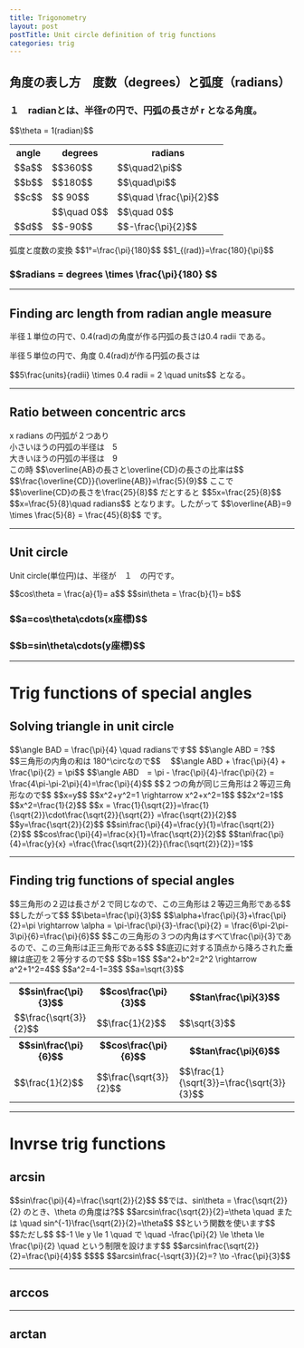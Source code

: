 ```yaml
---
title: Trigonometry
layout: post
postTitle: Unit circle definition of trig functions
categories: trig
---
```


## 角度の表し方　度数（degrees）と弧度（radians）

<div class="row">
  <div class="col-sm-5">
    <div id="svg00"></div>
  </div>
  <div class="col-sm-7">
    <h3>
    １　radianとは、半径rの円で、円弧の長さが r となる角度。
    </h3>
    $$\theta = 1(radian)$$
  </div>
</div>
<div class="row">
  <div class="col-sm-5">
    <div id="svg01"></div>
  </div>
  <div class="col-sm-7">
   <table class="table">
      <tr>
        <th>angle</th><th>degrees</th><th>radians</th>
      </tr>
      <tr>
        <td>$$a$$</td><td>$$360$$</td><td>$$\quad2\pi$$</td>
      </tr>
      <tr>
        <td>$$b$$</td><td>$$180$$</td><td>$$\quad\pi$$</td>
      </tr>
      <tr>
        <td>$$c$$</td><td>$$ 90$$</td><td>$$\quad \frac{\pi}{2}$$</td>
      </tr>
      <tr>
        <td></td><td>$$\quad 0$$</td><td>$$\quad 0$$</td>
      </tr>
      <tr>
        <td>$$d$$</td><td>$$-90$$</td><td>$$-\frac{\pi}{2}$$</td>
      </tr>
    </table>
    弧度と度数の変換
    $$1°=\frac{\pi}{180}$$
    $$1_{(rad)}=\frac{180}{\pi}$$
    <h3 class="text-gold">
    $$radians = degrees \times \frac{\pi}{180} $$
    </h3>
  </div>
</div>

--------

## Finding arc length from radian angle measure

<div class="row">
  <div class="col-sm-5">
    <div id="svg02"></div>
  </div>
  <div class="col-sm-7">
    <p>
      半径１単位の円で、0.4(rad)の角度が作る円弧の長さは0.4 radii である。
    </p>
    <p>
      半径５単位の円で、角度 0.4(rad)が作る円弧の長さは
    </p>
    $$5\frac{units}{radii} \times 0.4 radii = 2 \quad units$$
    となる。   
  </div>
</div>

--------

## Ratio between concentric arcs

<div class="row">
  <div class="col-sm-5">
    <div id="svg03"></div>
  </div>
  <div class="col-sm-7">
    x radians の円弧が２つあり<br>
    小さいほうの円弧の半径は　5<br>
    大きいほうの円弧の半径は　9<br>
    この時
    $$\overline{AB}の長さと\overline{CD}の長さの比率は$$
    $$\frac{\overline{CD}}{\overline{AB}}=\frac{5}{9}$$
    ここで
    $$\overline{CD}の長さを\frac{25}{8}$$
    だとすると
    $$5x=\frac{25}{8}$$
    $$x=\frac{5}{8}\quad radians$$
    となります。したがって
    $$\overline{AB}=9 \times \frac{5}{8} = \frac{45}{8}$$
    です。 
  </div>
</div>

--------

## Unit circle

<div class="row">
  <div class="col-sm-5">
    <div id="svg04"></div>
  </div>
  <div class="col-sm-7">
    <p>
      Unit circle(単位円)は、半径が　１　の円です。
    </p>
    $$cos\theta = \frac{a}{1}= a$$
    $$sin\theta = \frac{b}{1}= b$$
    <div class="panel">
      <h3>$$a=cos\theta\cdots(x座標)$$</h3>
      <h3>$$b=sin\theta\cdots(y座標)$$</h3>
    </div>
  </div>
</div>

--------

# Trig functions of special angles

## Solving triangle in unit circle

<div class="row">
  <div class="col-sm-5">
    <div id="svg05"></div>
  </div>
  <div class="col-sm-7">
    $$\angle BAD = \frac{\pi}{4} \quad radiansです$$
    $$\angle ABD = ?$$
    $$三角形の内角の和は 180^\circなので$$　
    $$\angle ABD + \frac{\pi}{4} + \frac{\pi}{2} = \pi$$
    $$\angle ABD　= \pi - \frac{\pi}{4}-\frac{\pi}{2}
    = \frac{4\pi-\pi-2\pi}{4}=\frac{\pi}{4}$$
    $$２つの角が同じ三角形は２等辺三角形なので$$
    $$x=y$$
    $$x^2+y^2=1 \rightarrow x^2+x^2=1$$
    $$2x^2=1$$
    $$x^2=\frac{1}{2}$$
    $$x = \frac{1}{\sqrt{2}}=\frac{1}{\sqrt{2}}\cdot\frac{\sqrt{2}}{\sqrt{2}}
    =\frac{\sqrt{2}}{2}$$
    $$y=\frac{\sqrt{2}}{2}$$
    $$sin\frac{\pi}{4}=\frac{y}{1}=\frac{\sqrt{2}}{2}$$
    $$cos\frac{\pi}{4}=\frac{x}{1}=\frac{\sqrt{2}}{2}$$
    $$tan\frac{\pi}{4}=\frac{y}{x}
    =\frac{\frac{\sqrt{2}}{2}}{\frac{\sqrt{2}}{2}}=1$$
  </div>
</div>

---------

## Finding trig functions of special angles

<div class="row">
  <div class="col-sm-5">
    <div id="svg06"></div>
  </div>
  <div class="col-sm-7">
    $$三角形の２辺は長さが２で同じなので、この三角形は２等辺三角形である$$
    $$したがって$$
    $$\beta=\frac{\pi}{3}$$
    $$\alpha+\frac{\pi}{3}+\frac{\pi}{2}=\pi
    \rightarrow \alpha = \pi-\frac{\pi}{3}-\frac{\pi}{2}
    = \frac{6\pi-2\pi-3\pi}{6}=\frac{\pi}{6}$$
    $$この三角形の３つの内角はすべて\frac{\pi}{3}であるので、この三角形は正三角形である$$
    $$底辺に対する頂点から降ろされた垂線は底辺を２等分するので$$
    $$b=1$$
    $$a^2+b^2=2^2 \rightarrow a^2+1^2=4$$
    $$a^2=4-1=3$$
    $$a=\sqrt{3}$$
    <table class="table">
      <tr>
        <th>$$sin\frac{\pi}{3}$$</th>
        <th>$$cos\frac{\pi}{3}$$</th>
        <th>$$tan\frac{\pi}{3}$$</th>
      </tr>
      <tr>
        <td>$$\frac{\sqrt{3}}{2}$$</td>
        <td>$$\frac{1}{2}$$</td>
        <td>$$\sqrt{3}$$</td>
      </tr>
      <tr>
        <th>$$sin\frac{\pi}{6}$$</th>
        <th>$$cos\frac{\pi}{6}$$</th>
        <th>$$tan\frac{\pi}{6}$$</th>
      <tr>
        <td>$$\frac{1}{2}$$</td>
        <td>$$\frac{\sqrt{3}}{2}$$</td>
        <td>$$\frac{1}{\sqrt{3}}=\frac{\sqrt{3}}{3}$$</td>
      </tr>
      </tr>
    </table>
  </div>
</div>

--------

# Invrse trig functions

## arcsin

<div class="row">
  <div class="col-sm-5">
    <div id="svg07"></div>
  </div>
  <div class="col-sm-7">
  $$sin\frac{\pi}{4}=\frac{\sqrt{2}}{2}$$
  $$では、sin\theta = \frac{\sqrt{2}}{2} のとき、\theta の角度は?$$
  $$arcsin\frac{\sqrt{2}}{2}=\theta \quad
  または \quad
  sin^{-1}\frac{\sqrt{2}}{2}=\theta$$
  $$という関数を使います$$
  $$ただし$$
  $$-1 \le y \le 1 \quad 
  で \quad 
  -\frac{\pi}{2} \le \theta \le \frac{\pi}{2}
  \quad という制限を設けます$$ 
  $$arcsin\frac{\sqrt{2}}{2}=\frac{\pi}{4}$$
  $$$$
  $$arcsin\frac{-\sqrt{3}}{2}=? \to -\frac{\pi}{3}$$
  </div>
</div>

--------

## arccos

<div class="row">
  <div class="col-sm-5">
    <div id="svg08"></div>
  </div>
  <div class="col-sm-7">
  </div>
</div>

-------

## arctan

<div class="row">
  <div class="col-sm-5">
    <div id="svg09"></div>
  </div>
  <div class="col-sm-7">
  </div>
</div>

<script type="text/javascript" src="http://cdn.mathjax.org/mathjax/latest/MathJax.js?config=TeX-AMS-MML_SVG"></script>
<script src="http://d3js.org/d3.v3.min.js" charset="utf-8"></script>
<script src="{{site.url}}/js/d3draws.js" charset="utf-8"></script>

<script>

  var height = 400;
  var width = 400;
  

/**  */
  var svg00 = d3.select("#svg00")
                .append("svg")
                .attr("height",height)
                .attr("width",width)
                .style("background","#000");

  var svg01 = d3.select("#svg01")
                .append("svg")
                .attr("height",height)
                .attr("width",width)
                .style("background","#000");

  var xScale01 = d3.scale.linear()
                       .domain([-1.1,1.1])
                       .range([50,350]);
  
  var yScale01 = d3.scale.linear()
                       .domain([1.1,-1.1])
                       .range([50,350]);       

  // 軸
  axesData01 = {
    "xAxis":true,
    "yAxis":true,
    "xTickValues":[],
    "yTickValues":[],
    "stroke":"#ff0",
    "strokeWidth":1,
    "xScale":xScale01,
    "yScale":yScale01
  };
  
  drawAxes(svg00,axesData01);
  drawAxes(svg01,axesData01);

  // circle
  var circleData01 = [
    {"cx":0,"cy":0,"r":135,"stroke":"#fff","strokeWidth":4,"fillColor":"none"}
  ];   

  drawCircle(svg00,circleData01,xScale01,yScale01);
  drawCircle(svg01,circleData01,xScale01,yScale01);

  // Arc
  var arcData00 = [
    {
      "startPos":90,
      "endPos":135/pi,
      "innerRadius":0,
      "outerRadius":135,
      "stroke":"#0f0",
      "strokeWidth":4,
      "fillColor":"none"
    }
   ,{
      "startPos":90,
      "endPos":135/pi,
      "innerRadius":30,
      "outerRadius":30,
      "stroke":"#f00",
      "strokeWidth":2,
      "fillColor":"none"
    }
  ];
  var arcData01 = [
    {
      "startPos":0,
      "endPos":90,
      "innerRadius":90,
      "outerRadius":90,
      "stroke":"#0f0"
    },
    {
      "startPos":-90,
      "endPos":90,
      "innerRadius":60,
      "outerRadius":60,
      "stroke":"#ff0"
    },
    {
      "startPos":0,
      "endPos":360,
      "innerRadius":30,
      "outerRadius":30,
      "stroke":"#f00"
    },
    {
      "startPos":90,
      "endPos":180,
      "innerRadius":75,
      "outerRadius":75,
      "stroke":"#ccc"
    }

  ];
  drawArc(svg00,arcData00,xScale01,yScale01);
  drawArc(svg01,arcData01,xScale01,yScale01);

  // 矢印
  var vecbData01 = [
    {
      "x1":0.01,
      "y1":0.66,
      "x2":0,
      "y2":0.66,
      "stroke":"#0f0"
    },
    {
      "x1":-0.44,
      "y1":0.01,
      "x2":-0.44,
      "y2":0,
      "stroke":"#ff0"
    },
    {
      "x1":0.22,
      "y1":-0.01,
      "x2":0.22,
      "y2":0,
      "stroke":"#f00"
    },
    {
      "x1":0.01,
      "y1":-0.55,
      "x2":0,
      "y2":-0.55,
      "stroke":"#ccc"
    }
  ];
  drawVectorB(svg01,vecbData01,xScale01,yScale01);

  // text   
  var textData00 = [
    {"x":0.5,
    "y":-0.25,
    "text":"r",
    "stroke":"#fff",
    "fontFamily":"メイリオ",
    "fontSize":18},
    {"x":1,
    "y":0.4,
    "text":"r",
    "stroke":"#fff",
    "fontFamily":"メイリオ",
    "fontSize":18},
    {"x":0.25,
    "y":0.1,
    "text":"Θ",
    "stroke":"#f00",
    "fontFamily":"メイリオ",
    "fontSize":18}

      ];
  var textData01 = [
    {"x":-0.25,
    "y":-0.25,
    "text":"a",
    "stroke":"#f00",
    "fontFamily":"メイリオ",
    "fontSize":18},
    {"x":-0.4,
    "y":0.4,
    "text":"b",
    "stroke":"#ff0",
    "fontFamily":"メイリオ",
    "fontSize":18},
    {"x":0.5,
    "y":0.5,
    "text":"c",
    "stroke":"#0f0",
    "fontFamily":"メイリオ",
    "fontSize":18},
    {"x":0.45,
    "y":-0.5,
    "text":"d",
    "fontFamily":"メイリオ",
    "stroke":"#ccc",
    "fontSize":18}
      ];

  drawText(svg00,textData00,xScale01,yScale01);
  drawText(svg01,textData01,xScale01,yScale01);
 
/**  Finding arc length from .... */
  var svg02 = d3.select("#svg02")
                .append("svg")
                .attr("height",height)
                .attr("width",width)
                .style("background","#000");

  var xScale02 = d3.scale.linear()
                       .domain([-2,6])
                       .range([50,350]);
  
  var yScale02 = d3.scale.linear()
                       .domain([8,0])
                       .range([50,350]);                       
  var arcData02 = [
    {
      "startPos":-20,
      "endPos":60,
      "innerRadius":300,
      "outerRadius":300,
      "stroke":"#ccc"
    },
    {
      "startPos":20,
      "endPos":0.4*300/pi,
      "innerRadius":0,
      "outerRadius":300,
      "stroke":"#ff0",
      "fillColor":"none"
    },
    {
      "startPos":20,
      "endPos":0.4*300/pi,
      "innerRadius":50,
      "outerRadius":50,
      "stroke":"#f00",
      "fillColor":"none"
    }
  ];
  var foData02 = [
    {
      "x":0.8,
      "y":5,
      "text":"$$5$$"
    },
    {
      "x":0.8,
      "y":3.5,
      "text":"$$0.4$$"
    },
    {
      "x":4,
      "y":9,
      "text":"$$2=5 \\times 0.4$$"
    },
    {
      "x":0,
      "y":1,
      "text":"$$P$$"
    },
    {
      "x":2.5,
      "y":9.5,
      "text":"$$A$$"
    },
    {
      "x":5,
      "y":8,
      "text":"$$B$$"
    },
  ];
  drawArc(svg02,arcData02,xScale02,yScale02);
  drawMathjax(svg02,foData02,xScale02,yScale02);

/**  Ratio between concentric arcs */
  var svg03 = d3.select("#svg03")
                .append("svg")
                .attr("height",height)
                .attr("width",width)
                .style("background","#000");

  var xScale03 = d3.scale.linear()
                       .domain([-1,7])
                       .range([50,350]);
  
  var yScale03 = d3.scale.linear()
                       .domain([8,0])
                       .range([50,350]);                       
  var arcData03 = [
    {
      "startPos":0,
      "endPos":70,
      "innerRadius":300,
      "outerRadius":300,
      "stroke":"#ccc"
    },
    {
      "startPos":10,
      "endPos":0.6*300/pi,
      "innerRadius":0,
      "outerRadius":300,
      "stroke":"#ff0",
      "fillColor":"none"
    },
    {
      "startPos":10,
      "endPos":0.6*300/pi,
      "innerRadius":50,
      "outerRadius":50,
      "stroke":"#f00",
      "fillColor":"none"
    }
   ,{
      "startPos":10,
      "endPos":0.6*300/pi,
      "innerRadius":500/3,
      "outerRadius":500/3,
      "stroke":"#ccc",
      "fillColor":"none"
    }
  ];
  var foData03 = [
    {
      "x":0,
      "y":4,
      "text":"$$5$$"
    },
    {
      "x":0.5,
      "y":8,
      "text":"$$4$$"
    },
    {
      "x":0.7,
      "y":3,
      "text":"$$x$$"
    },
    {
      "x":4,
      "y":9,
      "text":"$$9x$$"
    },
    {
      "x":2.5,
      "y":5.6,
      "text":"$$5x$$"
    },
    {
      "x":0,
      "y":1,
      "text":"$$P$$"
    },
    {
      "x":1.3,
      "y":9.8,
      "text":"$$A$$"
    },
    {
      "x":7,
      "y":6,
      "text":"$$B$$"
    },
    {
      "x":0.4,
      "y":6,
      "text":"$$C$$"
    },
    {
      "x":3.8,
      "y":3.8,
      "text":"$$D$$"
    },
  ];
  drawArc(svg03,arcData03,xScale03,yScale03);
  drawMathjax(svg03,foData03,xScale03,yScale03);

/**  Unit circle */
  var svg04 = d3.select("#svg04")
                .append("svg")
                .attr("height",height)
                .attr("width",width)
                .style("background","#000");

  drawAxes(svg04,axesData01);

  // circle
  drawCircle(svg04,circleData01,xScale01,yScale01);

  var vecData04 = [
    {
      "x1":0,
      "y1":0,
      "angles":0,
      "length":1.2,
      "stroke":"#ff0"
    }
   ,{
      "x1":0,
      "y1":0,
      "angles":60,
      "length":1.2,
      "stroke":"#ff0"
    }
  ];
  drawVectorA(svg04,vecData04,xScale01,yScale01);

  var lineData04 = [
    {
      "x1":Math.cos(pi/3),
      "y1":Math.sin(pi/3),
      "x2":Math.cos(pi/3),
      "y2":0,
      "stroke":"#0f0"
    }
   ,{
      "x1":Math.cos(pi/3),
      "y1":0,
      "x2":0,
      "y2":0,
      "stroke":"#f0f"
    }
  ];
  drawLine(svg04,lineData04,xScale01,yScale01);

  // right angle
  var pathData04 = [
    {"x":Math.cos(pi/3)-0.1,
     "y":0
    },
    {"x":Math.cos(pi/3)-0.1,
     "y":0.1
    },
    {"x":Math.cos(pi/3),
     "y":0.1
    }
  ];
  drawPath(svg04,pathData04,"#fff",2,"none",xScale01,yScale01);

  var foData04 = [
    {
      "x":0,
      "y":0.3,
      "text":"$$O$$"
    },
    {
      "x":0.15,
      "y":0.9,
      "text":"$$1$$"
    },
    {
      "x":0.55,
      "y":0.8,
      "text":"$$b$$"
    },
    {
      "x":0.25,
      "y":0.3,
      "text":"$$a$$"
    },
    {
      "x":0.1,
      "y":0.5,
      "text":"$$\\theta$$"
    },
    {
      "x":0,
      "y":1.5,
      "text":"$$(0,1)$$"
    },
    {
      "x":0,
      "y":-0.7,
      "text":"$$(0,-1)$$"
    },
    {
      "x":1,
      "y":0.3,
      "text":"$$(1,0)$$"
    },
    {
      "x":-1.4,
      "y":0.3,
      "text":"$$(-1,0)$$"
    },
    {
      "x":0.55,
      "y":1.3,
      "text":"$$(a, b)$$"
    }

  ];
  drawMathjax(svg04,foData04,xScale01,yScale01);

/**
    Solving triangle in unit circle  
                                      */
  var svg05 = d3.select("#svg05")
                .append("svg")
                .attr("height",height)
                .attr("width",width)
                .style("background","#000");


  var xScale05 = d3.scale.linear()
                       .domain([-1,1])
                       .range([20,380]);
  
  var yScale05 = d3.scale.linear()
                       .domain([1,-1])
                       .range([20,380]);       

  // 軸
  axesData05 = {
    "xAxis":true,
    "yAxis":true,
    "xTickValues":[-1,1],
    "yTickValues":[-1,1],
    "yPadding":10,
    "stroke":"#ff0",
    "strokeWidth":1,
    "xScale":xScale05,
    "yScale":yScale05
  };

  drawAxes(svg05,axesData05);

  // circle
  var circleData05 = [
    {"cx":0,"cy":0,"r":180,"stroke":"#999","strokeWidth":2,"fillColor":"none"}
 ];   
  drawCircle(svg05,circleData05,xScale05,yScale05);

  var vecData05 = [
    {
      "x1":0,
      "y1":0,
      "angles":0,
      "length":1.2,
      "stroke":"#ff0"
    }
   ,{
      "x1":0,
      "y1":0,
      "angles":45,
      "length":1.5,
      "stroke":"#ff0"
    }
  ];
  drawVectorA(svg05,vecData05,xScale05,yScale05);

  var lineData05 = [
    {
      "x1":Math.cos(pi/4),
      "y1":Math.sin(pi/4),
      "x2":Math.cos(pi/4),
      "y2":0,
      "stroke":"#0f0"
    }
   ,{
      "x1":Math.cos(pi/4),
      "y1":0,
      "x2":0,
      "y2":0,
      "stroke":"#f0f"
    }
  ];
  drawLine(svg05,lineData05,xScale05,yScale05);

  // right angle
  var pathData05 = [
    {"x":Math.cos(pi/4)-0.1,
     "y":0
    },
    {"x":Math.cos(pi/4)-0.1,
     "y":0.1
    },
    {"x":Math.cos(pi/4),
     "y":0.1
    }
  ];
  drawPath(svg05,pathData05,"#fff",2,"none",xScale05,yScale05);

  var foData05 = [
    {
      "x":0,
      "y":0.23,
      "text":"$$A$$"
    },
    {
      "x":0.65,
      "y":1.12,
      "text":"$$B$$"
    },
    {
      "x":1.05,
      "y":0.23,
      "text":"$$C$$"
    },
    {
      "x":0.7,
      "y":0.23,
      "text":"$$D$$"
    },
    {
      "x":0.2,
      "y":0.7,
      "text":"$$1$$"
    },
    {
      "x":0.75,
      "y":0.7,
      "text":"$$y$$"
    },
    {
      "x":0.3,
      "y":0.23,
      "text":"$$x$$"
    },
    {
      "x":0.15,
      "y":0.4,
      "text":"$$\\frac{\\pi}{4}$$"
    },
    {
      "x":0.75,
      "y":1.0,
      "text":"$$(x, y)$$"
    }

  ];
  drawMathjax(svg05,foData05,xScale05,yScale05);

/**
    Finding trig functions ...  
                                      */
  var svg06 = d3.select("#svg06")
                .append("svg")
                .attr("height",height)
                .attr("width",width)
                .style("background","#000");

 var polyData06 = [
  {"cx":0,"cy":0,"r":1,"sides":3,"start":90,"stroke":"#ff0"},
 ];

  drawPolygon(svg06,polyData06,xScale05,yScale05);

  // line
  var lineData06 = [
    {
      "x1":0,
      "y1":1,
      "x2":0,
      "y2":-0.5,
      "stroke":"#0f0"
    }
   ,{
      "x1":-0.1,
      "y1":-0.4,
      "x2":-0.1,
      "y2":-0.5,
      "stroke":"#fff"
    }
   ,{
      "x1":-0.1,
      "y1":-0.4,
      "x2":0,
      "y2":-0.4,
      "stroke":"#fff"
    }
  ];
  drawLine(svg06,lineData06,xScale05,yScale05);

  var foData06 = [
    {
      "x":-0.1,
      "y":1.1,
      "text":"$$\\alpha$$"
    },
    {
      "x":-0.8,
      "y":-0.15,
      "text":"$$\\beta$$"
    },
    {
      "x":-0.45,
      "y":0.7,
      "text":"$$2$$"
    },
    {
      "x":0.45,
      "y":0.7,
      "text":"$$2$$"
    },
    {
      "x":0.1,
      "y":0.4,
      "text":"$$a$$"
    },
    {
      "x":0.6,
      "y":-0.0,
      "text":"$$\\frac{\\pi}{3}$$"
    },
    {
      "x":-0.5,
      "y":-0.3,
      "text":"$$b$$"
    }

  ];
  drawMathjax(svg06,foData06,xScale05,yScale05);

/**
    arcsin  
                                      */
  var svg07 = d3.select("#svg07")
                .append("svg")
                .attr("height",height)
                .attr("width",width)
                .style("background","#000");

  // axess    
   axesData07 = {
    "xAxis":true,
    "yAxis":true,
    "xTickValues":[],
    "yTickValues":[],
    "yPadding":10,
    "stroke":"#ff0",
    "strokeWidth":1,
    "xScale":xScale05,
    "yScale":yScale05
  };

  drawAxes(svg07,axesData07);                
  // circle
  drawCircle(svg07,circleData05,xScale05,yScale05);
  // line
  var lineData07 = [
    {
      "x1":Math.cos(pi/4),
      "y1":Math.sin(pi/4),
      "x2":Math.cos(pi/4),
      "y2":0,
      "stroke":"#0f0"
    }
   ,{
      "x1":Math.cos(pi/4),
      "y1":0,
      "x2":0,
      "y2":0,
      "stroke":"#f0f"
    }
   ,{
      "x1":Math.cos(pi/4),
      "y1":Math.sin(pi/4),
      "x2":0,
      "y2":0,
      "stroke":"#ff0"
    }
   ,{
      "x1":Math.cos(-pi/3),
      "y1":Math.sin(-pi/3),
      "x2":Math.cos(-pi/3),
      "y2":0,
      "stroke":"#0f0"
    }
   ,{
      "x1":Math.cos(-pi/3),
      "y1":0,
      "x2":0,
      "y2":0,
      "stroke":"#f0f"
    }
   ,{
      "x1":Math.cos(-pi/3),
      "y1":Math.sin(-pi/3),
      "x2":0,
      "y2":0,
      "stroke":"#ff0"
    }
   ,{
      "x1":Math.cos(-pi/3)-0.1,
      "y1":0,
      "x2":Math.cos(-pi/3)-0.1,
      "y2":-0.1,
      "stroke":"#fff"
    }
   ,{
      "x1":Math.cos(-pi/3)-0.1,
      "y1":-0.1,
      "x2":Math.cos(-pi/3),
      "y2":-0.1,
      "stroke":"#fff"
    }
  ];
  drawLine(svg07,lineData07,xScale05,yScale05);

  // right angle
  var pathData07 = [
    {"x":Math.cos(pi/4)-0.1,
     "y":0
    },
    {"x":Math.cos(pi/4)-0.1,
     "y":0.1
    },
    {"x":Math.cos(pi/4),
     "y":0.1
    }
  ];
  drawPath(svg07,pathData07,"#fff",2,"none",xScale05,yScale05);

  var foData07 = [
    {
      "x":0.2,
      "y":0.7,
      "text":"$$1$$"
    },
    {
      "x":0.75,
      "y":0.7,
      "text":"$$y$$"
    },
    {
      "x":0.6,
      "y":0.23,
      "text":"$$x$$"
    },
    {
      "x":0.15,
      "y":0.4,
      "text":"$$\\frac{\\pi}{4}$$"
    },
    {
      "x":0.75,
      "y":1.2,
      "text":"$$(\\frac{\\sqrt{2}}{2}, \\frac{\\sqrt{2}}{2})$$"
    },
    {
      "x":0.5,
      "y":-0.6,
      "text":"$$(\\frac{1}{2}, -\\frac{\\sqrt{3}}{2})$$"
    }

  ];
  drawMathjax(svg07,foData07,xScale05,yScale05);

/**
    arccos  
                                      */
  var svg08 = d3.select("#svg08")
                .append("svg")
                .attr("height",height)
                .attr("width",width)
                .style("background","#000");

  // axes
  drawAxes(svg08,axesData07);
  // circle
  drawCircle(svg08,circleData05,xScale05,yScale05);                
/**
    arctan  
                                      */
  var svg09 = d3.select("#svg09")
                .append("svg")
                .attr("height",height)
                .attr("width",width)
                .style("background","#000");
  // 軸                
  drawAxes(svg09,axesData07);
  // circle
  drawCircle(svg09,circleData05,xScale05,yScale05);                


</script>
